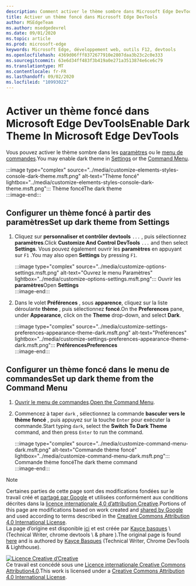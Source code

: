 ```yaml
---
description: Comment activer le thème sombre dans Microsoft Edge DevTools.
title: Activer un thème foncé dans Microsoft Edge DevTools
author: MSEdgeTeam
ms.author: msedgedevrel
ms.date: 09/01/2020
ms.topic: article
ms.prod: microsoft-edge
keywords: Microsoft Edge, développement web, outils F12, devtools
ms.openlocfilehash: 4369d06fff8372677910e2807daa3b23c2c0e333
ms.sourcegitcommit: 63e6d34ff483f3b419a0e271a3513874e6ce6c79
ms.translationtype: MT
ms.contentlocale: fr-FR
ms.lasthandoff: 09/02/2020
ms.locfileid: "10993022"
---
```

<!-- Copyright Kayce Basques 

   Licensed under the Apache License, Version 2.0 (the "License");
   you may not use this file except in compliance with the License.
   You may obtain a copy of the License at

       https://www.apache.org/licenses/LICENSE-2.0

   Unless required by applicable law or agreed to in writing, software
   distributed under the License is distributed on an "AS IS" BASIS,
   WITHOUT WARRANTIES OR CONDITIONS OF ANY KIND, either express or implied.
   See the License for the specific language governing permissions and
   limitations under the License.  -->





# <span data-ttu-id="7a12b-104">Activer un thème foncé dans Microsoft Edge DevTools</span><span class="sxs-lookup"><span data-stu-id="7a12b-104">Enable Dark Theme In Microsoft Edge DevTools</span></span>   

  

<span data-ttu-id="7a12b-105">Vous pouvez activer le thème sombre dans les [paramètres](#set-up-dark-theme-from-settings) ou le [menu de commandes](#set-up-dark-theme-from-the-command-menu).</span><span class="sxs-lookup"><span data-stu-id="7a12b-105">You may enable dark theme in [Settings](#set-up-dark-theme-from-settings) or the [Command Menu](#set-up-dark-theme-from-the-command-menu).</span></span>  

:::image type="complex" source="../media/customize-elements-styles-console-dark-theme.msft.png" alt-text="Thème foncé" lightbox="../media/customize-elements-styles-console-dark-theme.msft.png":::
   <span data-ttu-id="7a12b-107">Thème foncé</span><span class="sxs-lookup"><span data-stu-id="7a12b-107">The dark theme</span></span>  
:::image-end:::  

## <span data-ttu-id="7a12b-108">Configurer un thème foncé à partir des paramètres</span><span class="sxs-lookup"><span data-stu-id="7a12b-108">Set up dark theme from Settings</span></span>   

1.  <span data-ttu-id="7a12b-109">Cliquez sur **personnaliser et contrôler devtools** `...` , puis sélectionnez **paramètres**.</span><span class="sxs-lookup"><span data-stu-id="7a12b-109">Click **Customize And Control DevTools** `...` and then select **Settings**.</span></span>  <span data-ttu-id="7a12b-110">Vous pouvez également ouvrir les **paramètres** en appuyant sur `F1` .</span><span class="sxs-lookup"><span data-stu-id="7a12b-110">You may also open **Settings** by pressing `F1`.</span></span>  
    
    :::image type="complex" source="../media/customize-options-settings.msft.png" alt-text="Ouvrez le menu Paramètres" lightbox="../media/customize-options-settings.msft.png":::
       <span data-ttu-id="7a12b-112">Ouvrir les **paramètres**</span><span class="sxs-lookup"><span data-stu-id="7a12b-112">Open **Settings**</span></span>  
    :::image-end:::  

1.  <span data-ttu-id="7a12b-113">Dans le volet **Préférences** , sous **apparence**, cliquez sur la liste déroulante **thème** , puis sélectionnez **foncé**.</span><span class="sxs-lookup"><span data-stu-id="7a12b-113">On the **Preferences** pane,  under **Appearance**, click on the **Theme** drop-down, and select **Dark**.</span></span>  
    
    :::image type="complex" source="../media/customize-settings-preferences-appearance-theme-dark.msft.png" alt-text="Préférences" lightbox="../media/customize-settings-preferences-appearance-theme-dark.msft.png":::
       **<span data-ttu-id="7a12b-115">Préférences</span><span class="sxs-lookup"><span data-stu-id="7a12b-115">Preferences</span></span>**  
    :::image-end:::  

## <span data-ttu-id="7a12b-116">Configurer un thème foncé dans le menu de commandes</span><span class="sxs-lookup"><span data-stu-id="7a12b-116">Set up dark theme from the Command Menu</span></span>   

1.  <span data-ttu-id="7a12b-117">[Ouvrir le menu de commandes][DevtoolsCommandMenu].</span><span class="sxs-lookup"><span data-stu-id="7a12b-117">[Open the Command Menu][DevtoolsCommandMenu].</span></span>  
1.  <span data-ttu-id="7a12b-118">Commencez à taper `dark` , sélectionnez la commande **basculer vers le thème foncé** , puis appuyez sur la touche `Enter` pour exécuter la commande.</span><span class="sxs-lookup"><span data-stu-id="7a12b-118">Start typing `dark`, select the **Switch To Dark Theme** command, and then press `Enter` to run the command.</span></span>  
    
    :::image type="complex" source="../media/customize-command-menu-dark.msft.png" alt-text="Commande thème foncé" lightbox="../media/customize-command-menu-dark.msft.png":::
       <span data-ttu-id="7a12b-120">Commande thème foncé</span><span class="sxs-lookup"><span data-stu-id="7a12b-120">The dark theme command</span></span>  
    :::image-end:::  
    
<!--  
   


-->  

<!-- links -->  

[DevtoolsCommandMenu]: ../command-menu/index.md "Menu de commandes | Documents Microsoft"  

> [!NOTE]
> <span data-ttu-id="7a12b-122">Certaines parties de cette page sont des modifications fondées sur le travail créé et [partagé par Google][GoogleSitePolicies] et utilisées conformément aux conditions décrites dans la [licence internationale 4,0 d’attribution Creative][CCA4IL].</span><span class="sxs-lookup"><span data-stu-id="7a12b-122">Portions of this page are modifications based on work created and [shared by Google][GoogleSitePolicies] and used according to terms described in the [Creative Commons Attribution 4.0 International License][CCA4IL].</span></span>  
> <span data-ttu-id="7a12b-123">La page d’origine est disponible [ici](https://developers.google.com/web/tools/chrome-devtools/customize/dark-theme) et est créée par [Kayce basques][KayceBasques] \ (Technical Writer, chrome devtools \ & phare \).</span><span class="sxs-lookup"><span data-stu-id="7a12b-123">The original page is found [here](https://developers.google.com/web/tools/chrome-devtools/customize/dark-theme) and is authored by [Kayce Basques][KayceBasques] \(Technical Writer, Chrome DevTools \& Lighthouse\).</span></span>  

[![Licence Creative d’Creative][CCby4Image]][CCA4IL]  
<span data-ttu-id="7a12b-125">Ce travail est concédé sous une [Licence internationale Creative Commons Attribution4.0][CCA4IL].</span><span class="sxs-lookup"><span data-stu-id="7a12b-125">This work is licensed under a [Creative Commons Attribution 4.0 International License][CCA4IL].</span></span>  

[CCA4IL]: https://creativecommons.org/licenses/by/4.0  
[CCby4Image]: https://i.creativecommons.org/l/by/4.0/88x31.png  
[GoogleSitePolicies]: https://developers.google.com/terms/site-policies  
[KayceBasques]: https://developers.google.com/web/resources/contributors/kaycebasques  
